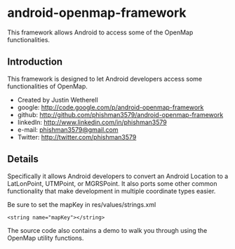 android-openmap-framework
=========================

This framework allows Android to access some of the OpenMap functionalities.

## Introduction

This framework is designed to let Android developers access some functionalities of OpenMap.

* Created by Justin Wetherell
* google: http://code.google.com/p/android-openmap-framework
* github: http://github.com/phishman3579/android-openmap-framework
* linkedIn: http://www.linkedin.com/in/phishman3579
* e-mail: phishman3579@gmail.com
* Twitter: http://twitter.com/phishman3579

## Details

Specifically it allows Android developers to convert an Android Location to a LatLonPoint, UTMPoint, or MGRSPoint. It also ports some other common functionality that make development in multiple coordinate types easier.

Be sure to set the mapKey in res/values/strings.xml

    <string name="mapKey"></string>

The source code also contains a demo to walk you through using the OpenMap utility functions.
